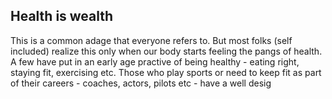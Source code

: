 ## Health is wealth

This is a common adage that everyone refers to. But most folks (self included) realize this only when our body starts feeling the pangs of health. A few have put in an early age practive of being healthy - eating right, staying fit, exercising etc. Those who play sports or need to keep fit as part of their careers - coaches, actors, pilots etc - have a well desig
<!--stackedit_data:
eyJoaXN0b3J5IjpbOTQ2MTM5NDUxXX0=
-->